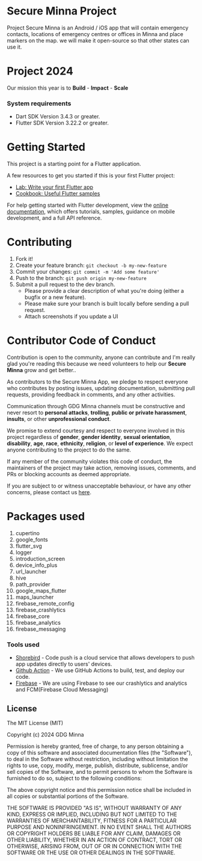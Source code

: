 # Secure Minna Project

Project Secure Minna is an Android / iOS app that will contain emergency contacts, locations of emergency centres or offices in Minna and place markers on the map. we will make it open-source so that other states can use it.

# Project 2024
Our mission this year is to **Build** - **Impact** - **Scale** 

### System requirements

- Dart SDK Version 3.4.3 or greater.
- Flutter SDK Version 3.22.2 or greater.

# Getting Started

This project is a starting point for a Flutter application.

A few resources to get you started if this is your first Flutter project:

- [Lab: Write your first Flutter app](https://docs.flutter.dev/get-started/codelab)
- [Cookbook: Useful Flutter samples](https://docs.flutter.dev/cookbook)

For help getting started with Flutter development, view the
[online documentation](https://docs.flutter.dev/), which offers tutorials,
samples, guidance on mobile development, and a full API reference.

# Contributing
1. Fork it!
2. Create your feature branch: `git checkout -b my-new-feature`
3. Commit your changes: `git commit -m 'Add some feature'`
4. Push to the branch: `git push origin my-new-feature`
5. Submit a pull request to the dev branch.
   - Please provide a clear description of what you're doing (either a bugfix or a new feature).
   - Please make sure your branch is built locally before sending a pull request.
   - Attach screenshots if you update a UI

# Contributor Code of Conduct

Contribution is open to the community, anyone can contribute and I'm really glad you're reading this because we need volunteers to help our **Secure Minna** grow and get better..

As contributors to the Secure Minna App, we pledge to respect everyone who contributes by posting issues, updating documentation, submitting pull requests, providing feedback in comments, and any other activities.

Communication through GDG Minna channels must be constructive and never resort to **personal attacks**, **trolling**, **public or private harassment**, **insults**, or other **unprofessional conduct**.

We promise to extend courtesy and respect to everyone involved in this project regardless of **gender**, **gender identity**, **sexual orientation**, **disability**, **age**, **race**, **ethnicity**, **religion**, or **level of experience**. We expect anyone contributing to the project to do the same.

If any member of the community violates this code of conduct, the maintainers of the project may take action, removing issues, comments, and PRs or blocking accounts as deemed appropriate.

If you are subject to or witness unacceptable behaviour, or have any other concerns, please contact us [here](mailto:gdgminna@gmail.com).

# Packages used
1. cupertino
2. google_fonts
3. flutter_svg
4. logger
5. introduction_screen
6. device_info_plus
7. url_launcher
8. hive
9. path_provider
10. google_maps_flutter
11. maps_launcher
12. firebase_remote_config
13. firebase_crashlytics
14. firebase_core
15. firebase_analytics
16. firebase_messaging

### Tools used
- [Shorebird](https://shorebird.dev/) - Code push is a cloud service that allows developers to push app updates directly to users' devices.
- [Github Action](https://docs.github.com/en/actions) - We use GitHub Actions to build, test, and deploy our code.
- [Firebase](https://firebase.google.com/) - We are using Firebase to see our crashlytics and analytics and FCM(Firebase Cloud Messaging)

## License
 
The MIT License (MIT)

Copyright (c) 2024 GDG Minna

Permission is hereby granted, free of charge, to any person obtaining a copy of this software and associated documentation files (the "Software"), to deal in the Software without restriction, including without limitation the rights to use, copy, modify, merge, publish, distribute, sublicense, and/or sell copies of the Software, and to permit persons to whom the Software is furnished to do so, subject to the following conditions:

The above copyright notice and this permission notice shall be included in all copies or substantial portions of the Software.

THE SOFTWARE IS PROVIDED "AS IS", WITHOUT WARRANTY OF ANY KIND, EXPRESS OR IMPLIED, INCLUDING BUT NOT LIMITED TO THE WARRANTIES OF MERCHANTABILITY, FITNESS FOR A PARTICULAR PURPOSE AND NONINFRINGEMENT. IN NO EVENT SHALL THE AUTHORS OR COPYRIGHT HOLDERS BE LIABLE FOR ANY CLAIM, DAMAGES OR OTHER LIABILITY, WHETHER IN AN ACTION OF CONTRACT, TORT OR OTHERWISE, ARISING FROM, OUT OF OR IN CONNECTION WITH THE SOFTWARE OR THE USE OR OTHER DEALINGS IN THE SOFTWARE.